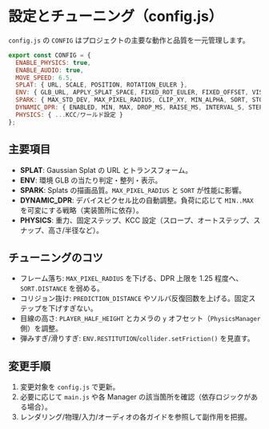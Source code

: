 # 設定とチューニング（config.js）

`config.js` の `CONFIG` はプロジェクトの主要な動作と品質を一元管理します。

```js
export const CONFIG = {
  ENABLE_PHYSICS: true,
  ENABLE_AUDIO: true,
  MOVE_SPEED: 6.5,
  SPLAT: { URL, SCALE, POSITION, ROTATION_EULER },
  ENV: { GLB_URL, APPLY_SPLAT_SPACE, FIXED_ROT_EULER, FIXED_OFFSET, VISIBLE_IN_DEBUG, RESTITUTION },
  SPARK: { MAX_STD_DEV, MAX_PIXEL_RADIUS, CLIP_XY, MIN_ALPHA, SORT, STOCHASTIC },
  DYNAMIC_DPR: { ENABLED, MIN, MAX, DROP_MS, RAISE_MS, INTERVAL_S, STEP },
  PHYSICS: { ...KCC/ワールド設定 }
};
```

## 主要項目
- **SPLAT**: Gaussian Splat の URL とトランスフォーム。
- **ENV**: 環境 GLB の当たり判定・整列・表示。
- **SPARK**: Splats の描画品質。`MAX_PIXEL_RADIUS` と `SORT` が性能に影響。
- **DYNAMIC_DPR**: デバイスピクセル比の自動調整。負荷に応じて `MIN..MAX` を可変にする戦略（実装箇所に依存）。
- **PHYSICS**: 重力、固定ステップ、KCC 設定（スロープ、オートステップ、スナップ、高さ/半径など）。

## チューニングのコツ
- フレーム落ち: `MAX_PIXEL_RADIUS` を下げる、DPR 上限を 1.25 程度へ、`SORT.DISTANCE` を弱める。
- コリジョン抜け: `PREDICTION_DISTANCE` やソルバ反復回数を上げる。固定ステップを下げすぎない。
- 目線の高さ: `PLAYER_HALF_HEIGHT` とカメラの `y` オフセット（`PhysicsManager` 側）を調整。
- 弾みすぎ/滑りすぎ: `ENV.RESTITUTION`/`collider.setFriction()` を見直す。

## 変更手順
1. 変更対象を `config.js` で更新。
2. 必要に応じて `main.js` や各 Manager の該当箇所を確認（依存ロジックがある場合）。
3. レンダリング/物理/入力/オーディオの各ガイドを参照して副作用を把握。
